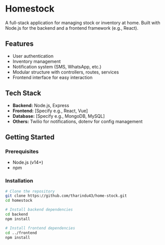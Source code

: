 # Homestock

A full-stack application for managing stock or inventory at home. Built with Node.js for the backend and a frontend framework (e.g., React).

## Features

- User authentication
- Inventory management
- Notification system (SMS, WhatsApp, etc.)
- Modular structure with controllers, routes, services
- Frontend interface for easy interaction

## Tech Stack

- **Backend:** Node.js, Express
- **Frontend:** [Specify e.g., React, Vue]
- **Database:** [Specify e.g., MongoDB, MySQL]
- **Others:** Twilio for notifications, dotenv for config management

## Getting Started

### Prerequisites

- Node.js (v14+)
- npm

### Installation

```bash
# Clone the repository
git clone https://github.com/tharindu43/home-stock.git
cd homestock

# Install backend dependencies
cd backend
npm install

# Install frontend dependencies
cd ../frontend
npm install
